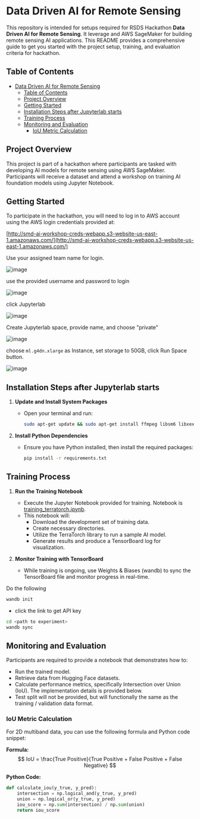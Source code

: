 # Data Driven AI for Remote Sensing

This repository is intended for setups required for RSDS Hackathon **Data Driven AI for Remote Sensing**. It leverage and AWS SageMaker for building remote sensing AI applications. This README provides a comprehensive guide to get you started with the project setup, training, and evaluation criteria for hackathon.

## Table of Contents
- [Data Driven AI for Remote Sensing](#data-driven-ai-for-remote-sensing)
  - [Table of Contents](#table-of-contents)
  - [Project Overview](#project-overview)
  - [Getting Started](#getting-started)
  - [Installation Steps after Jupyterlab starts](#installation-steps-after-jupyterlab-starts)
  - [Training Process](#training-process)
  - [Monitoring and Evaluation](#monitoring-and-evaluation)
    - [IoU Metric Calculation](#iou-metric-calculation)

## Project Overview

This project is part of a hackathon where participants are tasked with developing AI models for remote sensing using AWS SageMaker. Participants will receive a dataset and attend a workshop on training AI foundation models using Jupyter Notebook.

## Getting Started

To participate in the hackathon, you will need to log in to AWS account using the AWS login credentials provided at:

[http://smd-ai-workshop-creds-webapp.s3-website-us-east-1.amazonaws.com/](http://smd-ai-workshop-creds-webapp.s3-website-us-east-1.amazonaws.com/)

Use your assigned team name for login.

![image](https://github.com/user-attachments/assets/7c9634f5-d3cf-4398-bc5f-5ec1ab821202)

use the provided username and password to login 

![image](https://github.com/user-attachments/assets/adc7fdfc-b3f5-4605-99bd-8d5c916b013e)

click Jupyterlab 

![image](https://github.com/user-attachments/assets/5d743902-7556-4a50-b1ef-30c887ed90d9)

Create Jupyterlab space, provide name, and choose "private"

![image](https://github.com/user-attachments/assets/cbd5b10a-5f01-43d1-9450-ab9e2ab85c6c)

choose `ml.g4dn.xlarge` as Instance, set storage to 50GB, click Run Space button.

![image](https://github.com/user-attachments/assets/98448458-1763-4909-bc41-3346e5f7673c)


## Installation Steps after Jupyterlab starts

1. **Update and Install System Packages**
   - Open your terminal and run:
     ```bash
     sudo apt-get update && sudo apt-get install ffmpeg libsm6 libxext6 -y
     ```

2. **Install Python Dependencies**
   - Ensure you have Python installed, then install the required packages:
     ```bash
     pip install -r requirements.txt
     ```

## Training Process

1. **Run the Training Notebook** 
   - Execute the Jupyter Notebook provided for training. Notebook is [training_terratorch.ipynb](training_terratorch.ipynb).
   - This notebook will:
     - Download the development set of training data.
     - Create necessary directories.
     - Utilize the TerraTorch library to run a sample AI model.
     - Generate results and produce a TensorBoard log for visualization.

2. **Monitor Training with TensorBoard**
   - While training is ongoing, use Weights & Biases (wandb) to sync the TensorBoard file and monitor progress in real-time.

Do the following
```bash
wandb init
```
- click the link to get API key

```bash
cd <path to experiment>
wandb sync
```
## Monitoring and Evaluation

Participants are required to provide a notebook that demonstrates how to:
- Run the trained model.
- Retrieve data from Hugging Face datasets.
- Calculate performance metrics, specifically Intersection over Union (IoU). The implementation details is provided below.
- Test split will not be provided, but will functionally the same as the training / validation data format.

### IoU Metric Calculation

For 2D multiband data, you can use the following formula and Python code snippet:

**Formula:**
$$
IoU = \frac{True Positive}{True Positive + False Positive + False Negative}
$$


**Python Code:**
```python
def calculate_iou(y_true, y_pred):
    intersection = np.logical_and(y_true, y_pred)
    union = np.logical_or(y_true, y_pred)
    iou_score = np.sum(intersection) / np.sum(union)
    return iou_score
